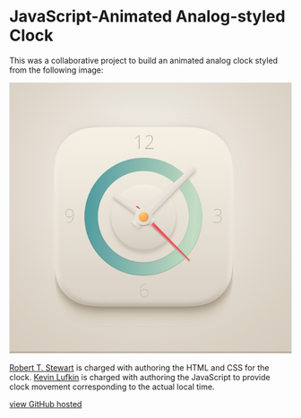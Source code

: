 # JavaScript-Animated Analog-styled Clock

This was a collaborative project to build an animated analog clock styled from the following image:

![model clock image](UI-Clock-Icon-Blue.png)

[Robert T. Stewart](https://github.com/rtstewart) is charged with authoring the HTML and CSS for the clock. [Kevin Lufkin](https://github.com/klufkin) is charged with authoring the JavaScript to provide clock movement corresponding to the actual local time.

[view GitHub hosted](https://rtstewart.github.io/animated-analog-clock/clock-analog-QA.html)
